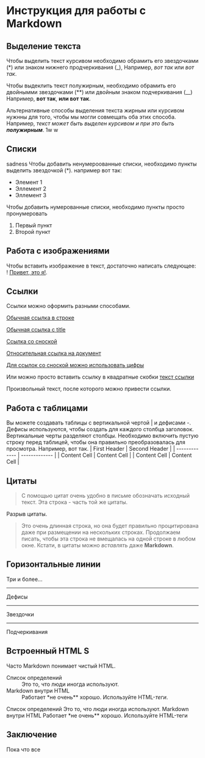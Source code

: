 # Инструкция для работы с Markdown

## Выделение текста 
Чтобы выделить текст курсивом необходимо обрамить его звездочками (*) или знаком нижнего продчеркивания (_), Например, *вот так* или _вот так_.

Чтобы выдеклить текст полужирным, необходимо обрамить его двойнымми звездочками (**) или двойным знаком подчеркивания (__)
Например, **вот так**, __или вот так__.

Альтернативные способы выделения текста жирным или курсивом нужнны для того, чтобы мы могли совмещать оба этих способа. Например, _текст может быть выделен курсивом и при это быть **полужирным**_.
1w
w
## Списки
sadness
Чтобы добавить ненумероованные списки, необходимо пункты выделить звездочкой (*).
например вот так:
* Элемент 1
* Эллемент 2 
* Эллемент 3

Чтобы добавить нумерованные  списки, необходимо пункты просто пронумеровать
1. Первый пункт
2. Второй пункт

## Работа с изображениями

Чтобы вставить изображение в текст, достаточно написать следующее:
! [Привет, это я!](0fed91e5572461e2ad9c4f103589a580.jpg).

## Ссылки
Ссылки можно оформить разными способами.

[Обычная ссылка в строке](https://www.google.com)

[Обычная ссылка с title](https://www.google.com "Сайт Google")

[Ссылка со сноской][Произвольный регистронезависимый текст]

[Относительная ссылка на документ](../blob/master/LICENSE)

[Для ссылок со сноской можно использовать цифры][1]

Или можно просто вставить ссылку в квадратные скобки [текст ссылки]

Произвольный текст, после которого можно привести ссылки.

[произвольный регистронезависимый текст]: https://www.mozilla.org
[1]: http://slashdot.org
[текст ссылки]: http://www.reddit.com
## Работа с таблицами
Вы можете создавать таблицы с вертикальной чертой | и дефисами -. Дефисы используются, чтобы создать для каждого столбца заголовок. Вертикальные черты разделяют столбцы. Необходимо включить пустую строку перед таблицей, чтобы она правильно преобразовалась для просмотра. Например, вот так.
| First Header  | Second Header |
| ------------- | ------------- |
| Content Cell  | Content Cell  |
| Content Cell  | Content Cell  |
## Цитаты
> С помощью цитат очень удобно в письме обозначать исходный текст.
> Эта строка - часть той же цитаты.

Разрыв цитаты.

> Это очень длинная строка, но она будет правильно процитирована даже при размещении на нескольких строках. Продолжаем писать, чтобы эта строка не вмещалась на одной строке в любом окне. Кстати, в цитаты можно *вставлять* даже **Markdown**.

## Горизонтальные линии
Три и более...

---

Дефисы

***

Звездочки

___

Подчеркивания

## Встроенный HTML S
Часто Markdown понимает чистый HTML.

<dl>
  <dt>Список определений</dt>
  <dd>Это то, что люди иногда используют.</dd>

  <dt>Markdown внутри HTML</dt>
  <dd>Работает *не очень** хорошо. Используйте HTML-<em>теги</em>.</dd>
</dl>
Список определений
Это то, что люди иногда используют.
Markdown внутри HTML
Работает *не очень** хорошо. Используйте HTML-теги

## Заключение
Пока что все
